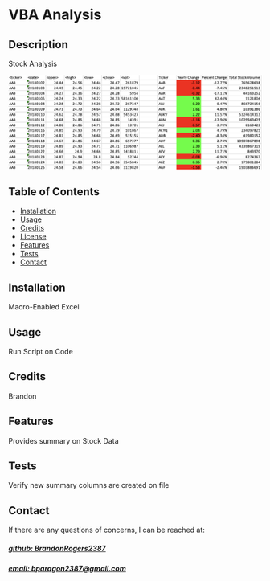 # VBA Analysis


## Description
Stock Analysis

![app_image](Images/moderate_solution.png)

## Table of Contents
- [Installation](#installation)
- [Usage](#usage)
- [Credits](#credits)
- [License](#license)
- [Features](#features)
- [Tests](#tests)
- [Contact](#contact)

## Installation
Macro-Enabled Excel

## Usage
Run Script on Code

## Credits
Brandon



## Features
Provides summary on Stock Data

## Tests
Verify new summary columns are created on file

## Contact
If there are any questions of concerns, I can be reached at:
##### [github: BrandonRogers2387](https://github.com/BrandonRogers2387)
##### [email: bparagon2387@gmail.com](mailto:bparagon2387@gmail.com)
